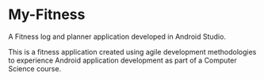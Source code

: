 # My-Fitness
A Fitness log and planner application developed in Android Studio.

This is a fitness application created using agile development methodologies to experience Android application development as part of a Computer Science course.

